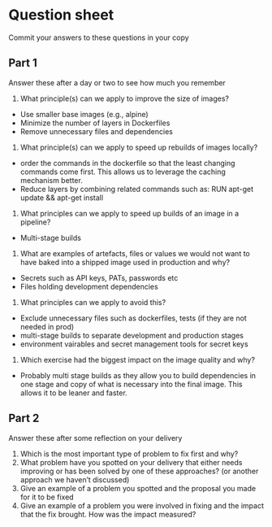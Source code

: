 # Question sheet

Commit your answers to these questions in your copy

## Part 1
Answer these after a day or two to see how much you remember

1. What principle(s) can we apply to improve the size of images?
- Use smaller base images (e.g., alpine)
- Minimize the number of layers in Dockerfiles
- Remove unnecessary files and dependencies

1. What principle(s) can we apply to speed up rebuilds of images locally?
- order the commands in the dockerfile so that the least changing commands come first. This allows us to leverage the caching mechanism better.
- Reduce layers by combining related commands such as: RUN apt-get update && apt-get install

1. What principles can we apply to speed up builds of an image in a pipeline?
- Multi-stage builds

1. What are examples of artefacts, files or values we would not want to have baked into a shipped image used in production and why?
- Secrets such as API keys, PATs, passwords etc
- Files holding development dependencies

1. What principles can we apply to avoid this?
- Exclude unnecessary files such as dockerfiles, tests (if they are not needed in prod)
- multi-stage builds to separate development and production stages
- environment vairables and secret management tools for secret keys
  
1. Which exercise had the biggest impact on the image quality and why?
- Probably multi stage builds as they allow you to build dependencies in one stage and copy of what is necessary into the final image. This allows it to be leaner and faster.

## Part 2
Answer these after some reflection on your delivery

1. Which is the most important type of problem to fix first and why?
1. What problem have you spotted on your delivery that either needs improving or has been solved by one of these approaches? (or another approach we haven’t discussed)
1. Give an example of a problem you spotted and the proposal you made for it to be fixed
2. Give an example of a problem you were involved in fixing and the impact that the fix brought. How was the impact measured?

